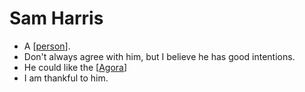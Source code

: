 # Sam Harris
- A [[person]].
- Don't always agree with him, but I believe he has good intentions.
- He could like the [[Agora]]
- I am thankful to him.

[//begin]: # "Autogenerated link references for markdown compatibility"
[person]: person "Person"
[Agora]: agora "Agora"
[//end]: # "Autogenerated link references"